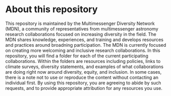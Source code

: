 # About this repository

This repository is maintained by the Multimessenger Diversity Network (MDN), a community of representatives from multimessenger astronomy research collaborations focused on increasing diversity in the field. The MDN shares knowledge, experiences, and training and develops resources and practices around broadning participation. The MDN is currently focused on creating more welcoming and inclusive research collaborations. 
In this repository, you will find a folder for each of the current participating collaborations. Within the folders are resources including policies, links to climate surveys, diversity statements, and examples of what collaborations are doing right now around diversity, equity, and inclusion. In some cases, there is a note not to use or reproduce the content without contacting an individual first. By using this repository, you are agreeing to abide by such requests, and to provide appropriate attribution for any resources you use.   

